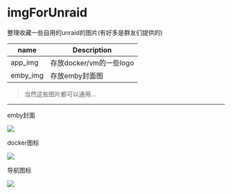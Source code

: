 # imgForUnraid

整理收藏一些自用的unraid的图片(有好多是群友们提供的)

| name     | Description             |
| -------- | ----------------------- |
| app_img  | 存放docker/vm的一些logo |
| emby_img | 存放emby封面图          |

> 当然这些图片都可以通用...

-----------

emby封面

![](https://raw.githubusercontent.com/Qliangw/imgForUnraid/main/_img/emby.png)



docker图标

![](https://raw.githubusercontent.com/Qliangw/imgForUnraid/main/_img/docker.png)



导航图标

![](https://raw.githubusercontent.com/Qliangw/imgForUnraid/main/_img/navi.png)
